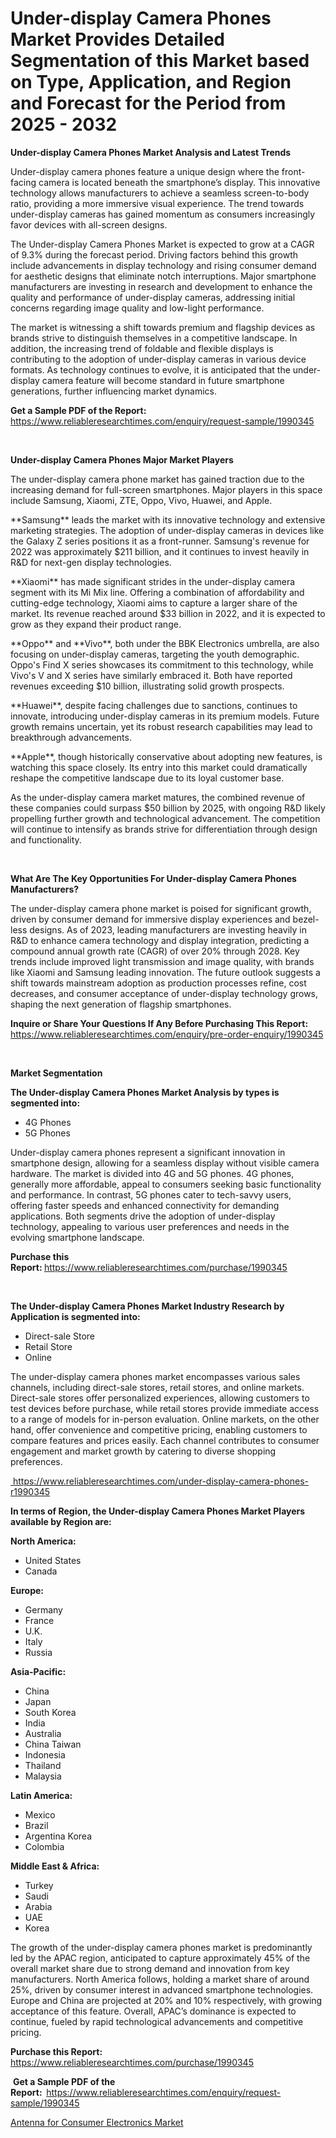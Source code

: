 <p><h1>Under-display Camera Phones Market Provides Detailed Segmentation of this Market based on Type, Application, and Region and Forecast for the Period from 2025 - 2032</h1></p><p><strong>Under-display Camera Phones Market Analysis and Latest Trends</strong></p>
<p><p>Under-display camera phones feature a unique design where the front-facing camera is located beneath the smartphone’s display. This innovative technology allows manufacturers to achieve a seamless screen-to-body ratio, providing a more immersive visual experience. The trend towards under-display cameras has gained momentum as consumers increasingly favor devices with all-screen designs.</p><p>The Under-display Camera Phones Market is expected to grow at a CAGR of 9.3% during the forecast period. Driving factors behind this growth include advancements in display technology and rising consumer demand for aesthetic designs that eliminate notch interruptions. Major smartphone manufacturers are investing in research and development to enhance the quality and performance of under-display cameras, addressing initial concerns regarding image quality and low-light performance. </p><p>The market is witnessing a shift towards premium and flagship devices as brands strive to distinguish themselves in a competitive landscape. In addition, the increasing trend of foldable and flexible displays is contributing to the adoption of under-display cameras in various device formats. As technology continues to evolve, it is anticipated that the under-display camera feature will become standard in future smartphone generations, further influencing market dynamics.</p></p>
<p><strong>Get a Sample PDF of the Report:&nbsp;</strong> <a href="https://www.reliableresearchtimes.com/enquiry/request-sample/1990345?utm_campaign=2233&utm_medium=2&utm_source=Github&utm_content=ia&utm_term=07042025&utm_id=under-display-camera-phones">https://www.reliableresearchtimes.com/enquiry/request-sample/1990345</a></p>
<p>&nbsp;</p>
<p><strong>Under-display Camera Phones Major Market Players</strong></p>
<p><p>The under-display camera phone market has gained traction due to the increasing demand for full-screen smartphones. Major players in this space include Samsung, Xiaomi, ZTE, Oppo, Vivo, Huawei, and Apple.</p><p>**Samsung** leads the market with its innovative technology and extensive marketing strategies. The adoption of under-display cameras in devices like the Galaxy Z series positions it as a front-runner. Samsung's revenue for 2022 was approximately $211 billion, and it continues to invest heavily in R&D for next-gen display technologies.</p><p>**Xiaomi** has made significant strides in the under-display camera segment with its Mi Mix line. Offering a combination of affordability and cutting-edge technology, Xiaomi aims to capture a larger share of the market. Its revenue reached around $33 billion in 2022, and it is expected to grow as they expand their product range.</p><p>**Oppo** and **Vivo**, both under the BBK Electronics umbrella, are also focusing on under-display cameras, targeting the youth demographic. Oppo's Find X series showcases its commitment to this technology, while Vivo's V and X series have similarly embraced it. Both have reported revenues exceeding $10 billion, illustrating solid growth prospects.</p><p>**Huawei**, despite facing challenges due to sanctions, continues to innovate, introducing under-display cameras in its premium models. Future growth remains uncertain, yet its robust research capabilities may lead to breakthrough advancements.</p><p>**Apple**, though historically conservative about adopting new features, is watching this space closely. Its entry into this market could dramatically reshape the competitive landscape due to its loyal customer base.</p><p>As the under-display camera market matures, the combined revenue of these companies could surpass $50 billion by 2025, with ongoing R&D likely propelling further growth and technological advancement. The competition will continue to intensify as brands strive for differentiation through design and functionality.</p></p>
<p>&nbsp;</p>
<p><strong>What Are The Key Opportunities For Under-display Camera Phones Manufacturers?</strong></p>
<p><p>The under-display camera phone market is poised for significant growth, driven by consumer demand for immersive display experiences and bezel-less designs. As of 2023, leading manufacturers are investing heavily in R&D to enhance camera technology and display integration, predicting a compound annual growth rate (CAGR) of over 20% through 2028. Key trends include improved light transmission and image quality, with brands like Xiaomi and Samsung leading innovation. The future outlook suggests a shift towards mainstream adoption as production processes refine, cost decreases, and consumer acceptance of under-display technology grows, shaping the next generation of flagship smartphones.</p></p>
<p><strong>Inquire or Share Your Questions If Any Before Purchasing This Report:</strong> <a href="https://www.reliableresearchtimes.com/enquiry/pre-order-enquiry/1990345?utm_campaign=2233&utm_medium=2&utm_source=Github&utm_content=ia&utm_term=07042025&utm_id=under-display-camera-phones">https://www.reliableresearchtimes.com/enquiry/pre-order-enquiry/1990345</a></p>
<p>&nbsp;</p>
<p><strong>Market Segmentation</strong></p>
<p><strong>The Under-display Camera Phones Market Analysis by types is segmented into:</strong></p>
<p><ul><li>4G Phones</li><li>5G Phones</li></ul></p>
<p><p>Under-display camera phones represent a significant innovation in smartphone design, allowing for a seamless display without visible camera hardware. The market is divided into 4G and 5G phones. 4G phones, generally more affordable, appeal to consumers seeking basic functionality and performance. In contrast, 5G phones cater to tech-savvy users, offering faster speeds and enhanced connectivity for demanding applications. Both segments drive the adoption of under-display technology, appealing to various user preferences and needs in the evolving smartphone landscape.</p></p>
<p><strong>Purchase this Report:&nbsp;</strong><a href="https://www.reliableresearchtimes.com/purchase/1990345?utm_campaign=2233&utm_medium=2&utm_source=Github&utm_content=ia&utm_term=07042025&utm_id=under-display-camera-phones">https://www.reliableresearchtimes.com/purchase/1990345</a></p>
<p>&nbsp;</p>
<p><strong>The Under-display Camera Phones Market Industry Research by Application is segmented into:</strong></p>
<p><ul><li>Direct-sale Store</li><li>Retail Store</li><li>Online</li></ul></p>
<p><p>The under-display camera phones market encompasses various sales channels, including direct-sale stores, retail stores, and online markets. Direct-sale stores offer personalized experiences, allowing customers to test devices before purchase, while retail stores provide immediate access to a range of models for in-person evaluation. Online markets, on the other hand, offer convenience and competitive pricing, enabling customers to compare features and prices easily. Each channel contributes to consumer engagement and market growth by catering to diverse shopping preferences.</p></p>
<p><a href="https://www.reliableresearchtimes.com/under-display-camera-phones-r1990345?utm_campaign=2233&utm_medium=2&utm_source=Github&utm_content=ia&utm_term=07042025&utm_id=under-display-camera-phones">&nbsp;https://www.reliableresearchtimes.com/under-display-camera-phones-r1990345</a></p>
<p><strong>In terms of Region, the Under-display Camera Phones Market Players available by Region are:</strong></p>
<p>
    <p> <strong> North America: </strong>
        <ul>
            <li>United States</li>
            <li>Canada</li>
        </ul>
        </p> 
    <p> <strong> Europe: </strong>
        <ul>
            <li>Germany</li>
            <li>France</li>
            <li>U.K.</li>
            <li>Italy</li>
            <li>Russia</li>
        </ul>
        </p> 
    <p> <strong> Asia-Pacific: </strong>
        <ul>
            <li>China</li>
            <li>Japan</li>
            <li>South Korea</li>
            <li>India</li>
            <li>Australia</li>
            <li>China Taiwan</li>
            <li>Indonesia</li>
            <li>Thailand</li>
            <li>Malaysia</li>
        </ul>
        </p> 
    <p> <strong> Latin America: </strong>
        <ul>
            <li>Mexico</li>
            <li>Brazil</li>
            <li>Argentina Korea</li>
            <li>Colombia</li>
        </ul>
        </p> 
    <p> <strong> Middle East & Africa: </strong>
        <ul>
            <li>Turkey</li>
            <li>Saudi</li>
            <li>Arabia</li>
            <li>UAE</li>
            <li>Korea</li>
        </ul>
    </p>
    </p>
<p><p>The growth of the under-display camera phones market is predominantly led by the APAC region, anticipated to capture approximately 45% of the overall market share due to strong demand and innovation from key manufacturers. North America follows, holding a market share of around 25%, driven by consumer interest in advanced smartphone technologies. Europe and China are projected at 20% and 10% respectively, with growing acceptance of this feature. Overall, APAC’s dominance is expected to continue, fueled by rapid technological advancements and competitive pricing.</p></p>
<p><strong>Purchase this Report: </strong><a href="https://www.reliableresearchtimes.com/purchase/1990345?utm_campaign=2233&utm_medium=2&utm_source=Github&utm_content=ia&utm_term=07042025&utm_id=under-display-camera-phones">https://www.reliableresearchtimes.com/purchase/1990345</a></p>
<p>&nbsp;<strong>Get a Sample PDF of the Report:&nbsp;&nbsp;</strong><a href="https://www.reliableresearchtimes.com/enquiry/request-sample/1990345?utm_campaign=2233&utm_medium=2&utm_source=Github&utm_content=ia&utm_term=07042025&utm_id=under-display-camera-phones">https://www.reliableresearchtimes.com/enquiry/request-sample/1990345</a></p>
<p><strong></strong></p>
<p><p><a href="https://github.com/NarcisoFerry/Market-Research-Report-List-2/blob/main/antenna-for-consumer-electronics-market.md?utm_campaign=2233&utm_medium=2&utm_source=Github&utm_content=ia&utm_term=07042025&utm_id=under-display-camera-phones">Antenna for Consumer Electronics Market</a></p></p>